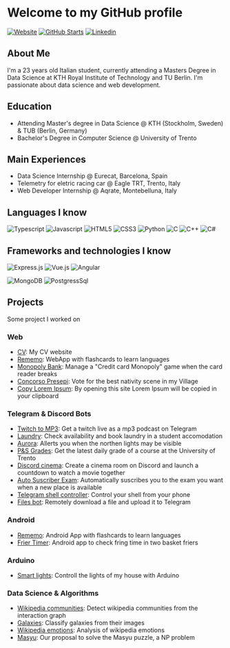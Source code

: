 # Welcome to my GitHub profile

[![Website](https://img.shields.io/website?style=for-the-badge&url=https%3A%2F%2Fnicolatoscan.github.io%2Fcv%2F)](https://nicolatoscan.github.io/cv/)
[![GitHub Starts](https://img.shields.io/github/stars/nicolatoscan?label=github&color=181717&logo=github&style=for-the-badge)](https://github.com/nicolatoscan)
[![Linkedin](https://img.shields.io/badge/linked-in-369?style=for-the-badge&logo=linkedin&logoColor=white&color=blue)](https://www.linkedin.com/in/nicolatoscan/)

## About Me
I'm a 23 years old Italian student, currently attending a Masters Degree in Data Science at KTH Royal Institute of Technology and TU Berlin.
I'm passionate about data science and web development.

## Education
* Attending Master's degree in Data Science @ KTH (Stockholm, Sweden) & TUB (Berlin, Germany)
* Bachelor's Degree in Computer Science @ University of Trento

## Main Experiences
* Data Science Internship @ Eurecat, Barcelona, Spain
* Telemetry for eletric racing car @ Eagle TRT, Trento, Italy
* Web Developer Internship @ Aqrate, Montebelluna, Italy

## Languages I know
![Typescript](https://img.shields.io/badge/TypeScript-007ACC?style=for-the-badge&logo=typescript&logoColor=white)
![Javascript](https://img.shields.io/badge/JavaScript-323330?style=for-the-badge&logo=javascript&logoColor=F7DF1E)
![HTML5](https://img.shields.io/badge/HTML5-E34F26?style=for-the-badge&logo=html5&logoColor=white)
![CSS3](https://img.shields.io/badge/CSS3-1572B6?style=for-the-badge&logo=css3&logoColor=white)
![Python](https://img.shields.io/badge/Python-14354C?style=for-the-badge&logo=python&logoColor=white)
![C](https://img.shields.io/badge/C-00599C?style=for-the-badge&logo=c&logoColor=white)
![C++](https://img.shields.io/badge/C%2B%2B-00599C?style=for-the-badge&logo=c%2B%2B&logoColor=white)
![C#](https://img.shields.io/badge/C%23-239120?style=for-the-badge&logo=c-sharp&logoColor=white)

## Frameworks and technologies I know
![Express.js](https://img.shields.io/badge/Express.js-404D59?style=for-the-badge)
![Vue.js](https://img.shields.io/badge/Vue.js-35495E?style=for-the-badge&logo=vue.js&logoColor=4FC08D)
![Angular](https://img.shields.io/badge/Angular-DD0031?style=for-the-badge&logo=angular&logoColor=white)


![MongoDB](https://img.shields.io/badge/MongoDB-4EA94B?style=for-the-badge&logo=mongodb&logoColor=white)
![PostgressSql](https://img.shields.io/badge/PostgreSQL-316192?style=for-the-badge&logo=postgresql&logoColor=white)

## Projects
Some project I worked on

### Web
* [CV](https://github.com/nicolatoscan/cv): My CV website
* [Rememo](https://github.com/nicolatoscan/rememo-webapp): WebApp with flashcards to learn languages
* [Monopoly Bank](https://github.com/nicolatoscan/monopoly-bank): Manage a "Credit card Monopoly" game when the card reader breaks
* [Concorso Presepi](https://github.com/nicolatoscan/concorso-presepi-2020): Vote for the best nativity scene in my Village
* [Copy Lorem Ipsum](https://github.com/nicolatoscan/copy-lorem-ipsum): By opening this site Lorem Ipsum will be copied in your clipboard


### Telegram & Discord Bots
* [Twitch to MP3](https://github.com/nicolatoscan/twitch-to-mp3-telegram-bot): Get a twitch live as a mp3 podcast on Telegram
* [Laundry](https://github.com/nicolatoscan/laundry-bot): Check availability and book laundry in a student accomodation
* [Aurora](https://github.com/nicolatoscan/aurora-bot): Allerts you when the northen lights may be visible
* [P&S Grades](https://github.com/nicolatoscan/probabilita-statistica-unitn-telegram-bot): Get the latest daily grade of a course at the University of Trento
* [Discord cinema](https://github.com/nicolatoscan/cinebiscotto-discord-bot): Create a cinema room on Discord and launch a countdown to watch a movie together
* [Auto Suscriber Exam](https://github.com/nicolatoscan/automatic-suscribe-exam): Automatically suscribes you to the exam you want when a new place is available
* [Telegram shell controller](https://github.com/nicolatoscan/telegram-shell-controller): Control your shell from your phone
* [Files bot](https://github.com/nicolatoscan/file-bot): Remotely download a file and upload it to Telegram

### Android
* [Rememo](https://github.com/nicolatoscan/rememo-android-app): Android App with flashcards to learn languages
* [Frier Timer](https://github.com/nicolatoscan/FrierTimer): Android app to check fring time in two basket friers


### Arduino
* [Smart lights](https://github.com/nicolatoscan/smart-hub-console-controller): Controll the lights of my house with Arduino

### Data Science & Algorithms
* [Wikipedia communities](https://github.com/nicolatoscan/wikipedia-communities): Detect wikipedia communities from the interaction graph
* [Galaxies](https://github.com/nicolatoscan/ml-galaxies): Classify galaxies from their images
* [Wikipedia emotions](https://github.com/nicolatoscan/wiki-emo-dp): Analysis of wikipedia emotions
* [Masyu](https://github.com/nicolatoscan/SWRace-JeffWho): Our proposal to solve the Masyu puzzle, a NP problem
